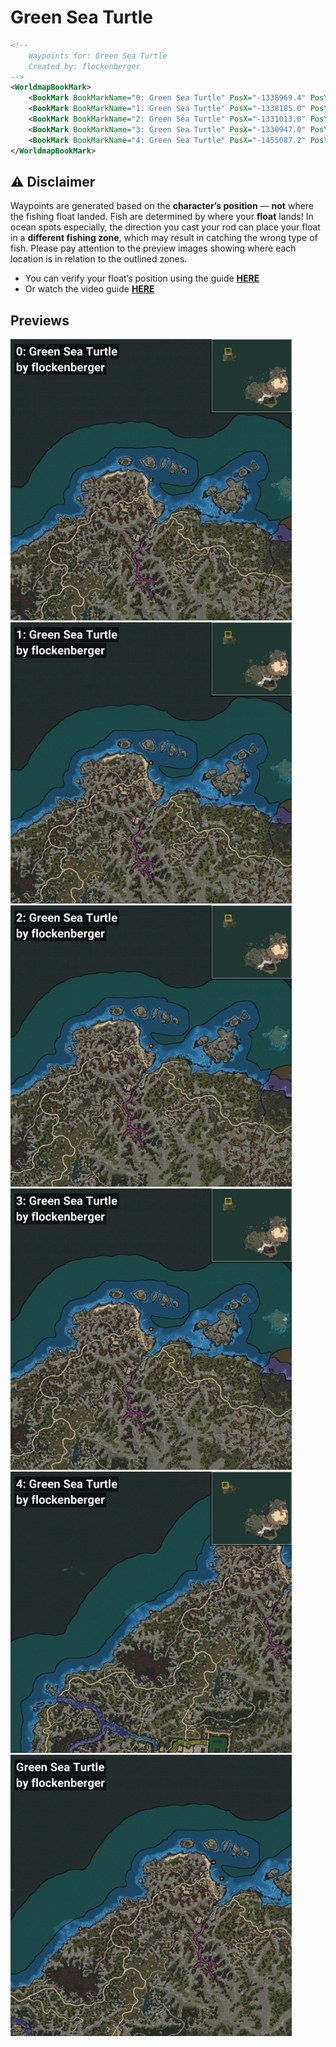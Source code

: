 # Green Sea Turtle
```xml
<!--
    Waypoints for: Green Sea Turtle
    Created by: flockenberger
-->
<WorldmapBookMark>
    <BookMark BookMarkName="0: Green Sea Turtle" PosX="-1338969.4" PosY="-8157.2495" PosZ="1526887.2" />
    <BookMark BookMarkName="1: Green Sea Turtle" PosX="-1338185.0" PosY="-7839.1543" PosZ="1526659.6" />
    <BookMark BookMarkName="2: Green Sea Turtle" PosX="-1331013.0" PosY="-7806.0" PosZ="1512243.0" />
    <BookMark BookMarkName="3: Green Sea Turtle" PosX="-1330947.0" PosY="-7806.0" PosZ="1512247.0" />
    <BookMark BookMarkName="4: Green Sea Turtle" PosX="-1455087.2" PosY="-8299.621" PosZ="1468474.5" />
</WorldmapBookMark>
```

## ⚠️ Disclaimer
Waypoints are generated based on the __**character’s position**__ — __not__ where the fishing float landed.
Fish are determined by where your **float** lands!
In ocean spots especially, the direction you cast your rod can place your float in a **different fishing zone**, which may result in catching the wrong type of fish.
Please pay attention to the preview images showing where each location is in relation to the outlined zones.

- You can verify your float’s position using the guide [**HERE**](https://flockenberger.github.io/bdo-fish-position/)
- Or watch the video guide [**HERE**](https://youtu.be/t-VXcRoNojk)

## Previews
<img src="./Green Sea Turtle_0_Preview.webp" width="450"/> <img src="./Green Sea Turtle_1_Preview.webp" width="450"/> <img src="./Green Sea Turtle_2_Preview.webp" width="450"/> <img src="./Green Sea Turtle_3_Preview.webp" width="450"/> <img src="./Green Sea Turtle_4_Preview.webp" width="450"/> <img src="./Green Sea Turtle_Preview.webp" width="450"/> 